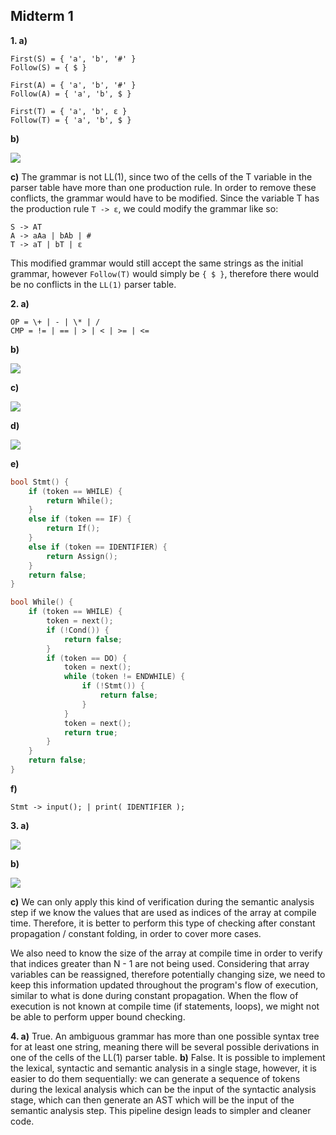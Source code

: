 
## Midterm 1

**1. a)**
```
First(S) = { 'a', 'b', '#' }
Follow(S) = { $ }

First(A) = { 'a', 'b', '#' }
Follow(A) = { 'a', 'b', $ }

First(T) = { 'a', 'b', ε }
Follow(T) = { 'a', 'b', $ }
```
**b)** 

![](mt1_1b.png)

**c)** The grammar is not LL(1), since two of the cells of the T variable in the parser table have more than one production rule. In order to remove these conflicts, the grammar would have to be modified. Since the variable T has the production rule `T -> ε`, we could modify the grammar like so:
```
S -> AT
A -> aAa | bAb | #
T -> aT | bT | ε
```
This modified grammar would still accept the same strings as the initial grammar, however `Follow(T)` would simply be `{ $ }`, therefore there would be no conflicts in the `LL(1)` parser table.

**2. a)**
```
OP = \+ | - | \* | /
CMP = != | == | > | < | >= | <=
```
**b)**

![](mt1_2b.png)

**c)**

![](mt1_2c.png)

**d)**

![](mt1_2d.png)

**e)**
```c
bool Stmt() {
    if (token == WHILE) {
        return While();
    }
    else if (token == IF) {
        return If();
    }
    else if (token == IDENTIFIER) {
        return Assign();
    }
    return false;
}

bool While() {
    if (token == WHILE) {
        token = next();
        if (!Cond()) {
            return false;
        }
        if (token == DO) {
            token = next();
            while (token != ENDWHILE) {
                if (!Stmt()) {
                    return false;
                }
            }
            token = next();
            return true;
        }
    }
    return false;
}
```

**f)**
```
Stmt -> input(); | print( IDENTIFIER );
```

**3. a)** 

![](mt1_3a.png)

**b)**

![](mt1_3b.png)

**c)** We can only apply this kind of verification during the semantic analysis step if we know the values that are used as indices of the array at compile time. Therefore, it is better to perform this type of checking after constant propagation / constant folding, in order to cover more cases. 

We also need to know the size of the array at compile time in order to verify that indices greater than N - 1 are not being used. Considering that array variables can be reassigned, therefore potentially changing size, we need to keep this information updated throughout the program's flow of execution, similar to what is done during constant propagation. When the flow of execution is not known at compile time (if statements, loops), we might not be able to perform upper bound checking.

**4. a)** True. An ambiguous grammar has more than one possible syntax tree for at least one string, meaning there will be several possible derivations in one of the cells of the LL(1) parser table.
**b)** False. It is possible to implement the lexical, syntactic and semantic analysis in a single stage, however, it is easier to do them sequentially: we can generate a sequence of tokens during the lexical analysis which can be the input of the syntactic analysis stage, which can then generate an AST which will be the input of the semantic analysis step. This pipeline design leads to simpler and cleaner code.
